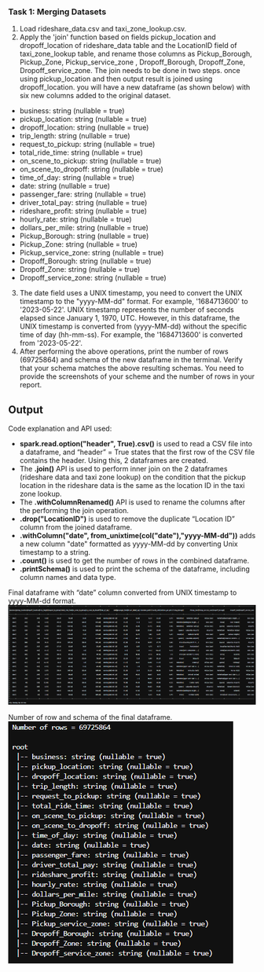 ### Task 1: Merging Datasets
1. Load rideshare_data.csv and taxi_zone_lookup.csv.
2. Apply the 'join' function based on fields pickup_location and dropoff_location of rideshare_data table and the LocationID field of taxi_zone_lookup table, and rename those columns as Pickup_Borough, Pickup_Zone, Pickup_service_zone , Dropoff_Borough, Dropoff_Zone, Dropoff_service_zone. The join needs to be done in two steps. once using pickup_location and then output result is joined using dropoff_location. you will have a new dataframe (as shown below) with six new columns added to the original dataset.

- business: string (nullable = true)
- pickup_location: string (nullable = true)
- dropoff_location: string (nullable = true)
- trip_length: string (nullable = true)
- request_to_pickup: string (nullable = true)
- total_ride_time: string (nullable = true)
- on_scene_to_pickup: string (nullable = true)
- on_scene_to_dropoff: string (nullable = true)
- time_of_day: string (nullable = true)
- date: string (nullable = true)
- passenger_fare: string (nullable = true)
- driver_total_pay: string (nullable = true)
- rideshare_profit: string (nullable = true)
- hourly_rate: string (nullable = true)
- dollars_per_mile: string (nullable = true)
- Pickup_Borough: string (nullable = true)
- Pickup_Zone: string (nullable = true)
- Pickup_service_zone: string (nullable = true)
- Dropoff_Borough: string (nullable = true)
- Dropoff_Zone: string (nullable = true)
- Dropoff_service_zone: string (nullable = true)

3. The date field uses a UNIX timestamp, you need to convert the UNIX timestamp to the "yyyy-MM-dd" format. For example, '1684713600' to '2023-05-22'. UNIX timestamp represents the number of seconds elapsed since January 1, 1970, UTC. However, in this dataframe, the UNIX timestamp is converted from (yyyy-MM-dd) without the specific time of day (hh-mm-ss). For example, the '1684713600' is converted from '2023-05-22'.
4. After performing the above operations, print the number of rows (69725864) and schema of the new dataframe in the terminal. Verify that your schema matches the above resulting schemas. You need to provide the screenshots of your scheme and the number of rows in your report.

## Output
Code explanation and API used:
- __spark.read.option("header", True).csv()__ is used to read a CSV file into a dataframe, and “header” = True states that the first row of the CSV file contains the header. Using this, 2 dataframes are created.
- The __.join()__ API is used to perform inner join on the 2 dataframes (rideshare data and taxi zone lookup) on the condition that the pickup location in the rideshare data is the same as the location ID in the taxi zone lookup.
- The __.withColumnRenamed()__ API is used to rename the columns after the performing the join operation.
- __.drop("LocationID")__ is used to remove the duplicate “Location ID” column from the joined dataframe.
- __.withColumn("date", from_unixtime(col("date"),"yyyy-MM-dd"))__ adds a new column "date" formatted as yyyy-MM-dd by converting Unix timestamp to a string.
- __.count()__ is used to get the number of rows in the combined dataframe.
- __.printSchema()__ is used to print the schema of the dataframe, including column names and data type.


Final dataframe with “date” column converted from UNIX timestamp to yyyy-MM-dd format.
![alt img](Outputs/dataframe.png)

Number of row and schema of the final dataframe.
![alt img](Outputs/dataframe_schema.png)